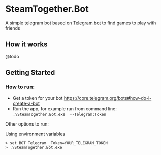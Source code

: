 # SteamTogether.Bot

A simple telegram bot based on [Telegram bot](https://github.com/TelegramBots/Telegram.Bot) to find games to play with friends 

## How it works

@todo

## Getting Started

### How to run:

* Get a token for your bot https://core.telegram.org/bots#how-do-i-create-a-bot
* Run the app, for example run from command line: `.\SteamTogether.Bot.exe  --Telegram:Token`

Other options to run:

Using environment variables 
```
> set BOT_Telegram__Token=YOUR_TELEGRAM_TOKEN
> .\SteamTogether.Bot.exe
```
